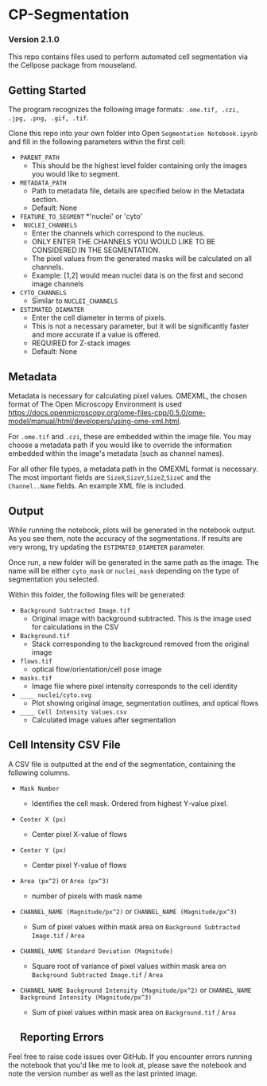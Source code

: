 # CP-Segmentation
### Version 2.1.0
This repo contains files used to perform automated cell segmentation via the Cellpose package from mouseland.

## Getting Started
The program recognizes the following image formats: `.ome.tif, .czi, .jpg, .png, .gif, .tif`.

Clone this repo into your own folder into
Open `Segmentation Notebook.ipynb` and fill in the following parameters within the first cell:
* `PARENT_PATH`
  * This should be the highest level folder containing only the images you would like to segment.
* `METADATA_PATH`
  * Path to metadata file, details are specified below in the Metadata section.
  * Default: None
* `FEATURE_TO_SEGMENT`
  *'nuclei' or 'cyto'
* ` NUCLEI_CHANNELS`
  * Enter the channels which correspond to the nucleus.
  * ONLY ENTER THE CHANNELS YOU WOULD LIKE TO BE CONSIDERED IN THE SEGMENTATION.
  * The pixel values from the generated masks will be calculated on all channels.
  * Example: [1,2] would mean nuclei data is on the first and second image channels
* `CYTO_CHANNELS`
  * Similar to `NUCLEI_CHANNELS`
* `ESTIMATED_DIAMATER`
  * Enter the cell diameter in terms of pixels.
  * This is not a necessary parameter, but it will be significantly faster and more accurate if a value is offered.
  * REQUIRED for Z-stack images
  * Default: None

## Metadata
Metadata is necessary for calculating pixel values.
OMEXML, the chosen format of The Open Microscopy Environment is used https://docs.openmicroscopy.org/ome-files-cpp/0.5.0/ome-model/manual/html/developers/using-ome-xml.html.

For `.ome.tif` and `.czi`, these are embedded within the image file. You may choose a metadata path if you would like to override the information embedded within the image's metadata (such as channel names).

For all other file types, a metadata path in the OMEXML format is necessary. The most important fields are `SizeX`,`SizeY`,`SizeZ`,`SizeC` and the `Channel..Name` fields. An example XML file is included.

## Output
While running the notebook, plots will be generated in the notebook output. As you see them, note the accuracy of the segmentations. If results are very wrong, try updating the `ESTIMATED_DIAMETER` parameter.

Once run, a new folder will be generated in the same path as the image. The name will be either `cyto_mask` or `nuclei_mask` depending on the type of segmentation you selected.

Within this folder, the following files will be generated:
* `Background Subtracted Image.tif`
  * Original image with background subtracted. This is the image used for calculations in the CSV
* `Background.tif`
  * Stack corresponding to the background removed from the original image
* `flows.tif`
  * optical flow/orientation/cell pose image
* `masks.tif`
  * Image file where pixel intensity corresponds to the cell identity
* `____ nuclei/cyto.svg`
  * Plot showing original image, segmentation outlines, and optical flows
* `____ Cell Intensity Values.csv`
  * Calculated image values after segmentation

## Cell Intensity CSV File
A CSV file is outputted at the end of the segmentation, containing the following columns.
* `Mask Number`
  * Identifies the cell mask. Ordered from highest Y-value pixel.
* `Center X (px)`
  * Center pixel X-value of flows
* `Center Y (px)`
  * Center pixel Y-value of flows
* `Area (px^2)` or `Area (px^3)`
  * number of pixels with mask name
* `CHANNEL_NAME (Magnitude/px^2)` or `CHANNEL_NAME (Magnitude/px^3)`
  * Sum of pixel values within mask area on `Background Subtracted Image.tif` / `Area`
* `CHANNEL_NAME Standard Deviation (Magnitude)`
  * Square root of variance of pixel values within mask area on `Background Subtracted Image.tif` / `Area`
* `CHANNEL_NAME Background Intensity (Magnitude/px^2)` or `CHANNEL_NAME Background Intensity (Magnitude/px^3)`
  * Sum of pixel values within mask area on `Background.tif` / `Area`

  ## Reporting Errors
Feel free to raise code issues over GitHub. If you encounter errors running the notebook that you'd like me to look at, please save the notebook and note the version number as well as the last printed image.
